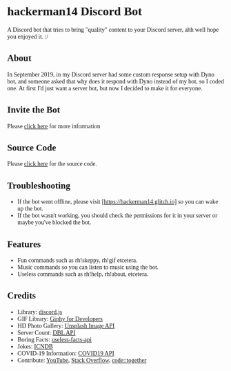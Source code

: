# hackerman14 Discord Bot

A Discord bot that tries to bring "quality" content to your Discord server, ahh well hope you enjoyed it. :/

## About
In September 2019, in my Discord server had some custom response setup with Dyno bot, and someone asked that why does it respond with Dyno instead of my bot, so I coded one. At first I'd just want a server bot, but now I decided to make it for everyone.

## Invite the Bot

Please [click here](https://hackerman14.tk) for more information

## Source Code

Please [click here](https://github.com/hackerman14/bot-codes) for the source code.

## Troubleshooting

 - If the bot went offline, please visit [https://hackerman14.glitch.io] so you can wake up the bot.
 - If the bot wasn't working, you should check the permissions for it in your server or maybe you've blocked the bot.

## Features

 - Fun commands such as rh!skeppy, rh!gif etcetera.
 - Music commands so you can listen to music using the bot.
 - Useless commands such as rh!help, rh!about, etcetera.

## Credits

*   Library: [discord.js](https://discord.js.org)
*   GIF Library: [Giphy for Developers](https://developers.giphy.com)
*	HD Photo Gallery: [Unsplash Image API](https://unsplash.com/developers)
*   Server Count: [DBL API](https://top.gg/api/docs)
*   Boring Facts: [useless-facts-api](https://github.com/sameerkumar18/useless-facts-api)
*	Jokes: [ICNDB](http://icndb.com/api)
*	COVID-19 Information: [COVID19 API](https://covid19api.com)
*	Contribute: [YouTube](https://youtube.com), [Stack Overflow](https://stackoverflow.com), [code::together](https://discord.gg/BPJ3W3X)

<style>
@import url('https://fonts.googleapis.com/css2?family=Montserrat:wght@400;500;600;900&display=swap');

* {
  font-family: "Montserrat"
}

.content a {
  color: #2afad0;	
}

.entity-content__description {
  border-radius: 5px;
}

.entity-button, .entity-table, .entity-owner {
  border-radius: 4px;
}
</style>
